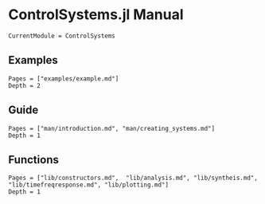 # ControlSystems.jl Manual

```@meta
CurrentModule = ControlSystems
```

## Examples
```@contents
Pages = ["examples/example.md"]
Depth = 2
```

## Guide

```@contents
Pages = ["man/introduction.md", "man/creating_systems.md"]
Depth = 1
```

## Functions

```@contents
Pages = ["lib/constructors.md",  "lib/analysis.md", "lib/syntheis.md", "lib/timefreqresponse.md", "lib/plotting.md"]
Depth = 1
```
